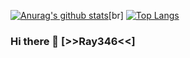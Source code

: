 [![Anurag's github stats](https://github-readme-stats.vercel.app/api?username=ray346)](https://github.com/anuraghazra/github-readme-stats)[br]
[![Top Langs](https://github-readme-stats.vercel.app/api/top-langs/?username=ray346&layout=compact)](https://github.com/anuraghazra/github-readme-stats)
### Hi there 👋 [>>Ray346<<]

<!--
**ray346/ray346** is a ✨ _special_ ✨ repository because its `README.md` (this file) appears on your GitHub profile.

Here are some ideas to get you started:

- 🔭 I’m currently working on ...
- 🌱 I’m currently learning ...
- 👯 I’m looking to collaborate on ...
- 🤔 I’m looking for help with ...
- 💬 Ask me about ...
- 📫 How to reach me: ...
- 😄 Pronouns: ...
- ⚡ Fun fact: ...
-->
